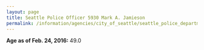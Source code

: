 ```yaml
---
layout: page
title: Seattle Police Officer 5930 Mark A. Jamieson
permalink: /information/agencies/city_of_seattle/seattle_police_department/copbook/5930/
---
```


**Age as of Feb. 24, 2016:** 49.0
